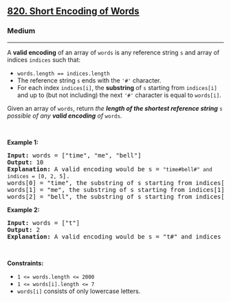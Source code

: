 <h2><a href="https://leetcode.com/problems/short-encoding-of-words/">820. Short Encoding of Words</a></h2><h3>Medium</h3><hr><div style="user-select: auto;"><p style="user-select: auto;">A <strong style="user-select: auto;">valid encoding</strong> of an array of <code style="user-select: auto;">words</code> is any reference string <code style="user-select: auto;">s</code> and array of indices <code style="user-select: auto;">indices</code> such that:</p>

<ul style="user-select: auto;">
	<li style="user-select: auto;"><code style="user-select: auto;">words.length == indices.length</code></li>
	<li style="user-select: auto;">The reference string <code style="user-select: auto;">s</code> ends with the <code style="user-select: auto;">'#'</code> character.</li>
	<li style="user-select: auto;">For each index <code style="user-select: auto;">indices[i]</code>, the <strong style="user-select: auto;">substring</strong> of <code style="user-select: auto;">s</code> starting from <code style="user-select: auto;">indices[i]</code> and up to (but not including) the next <code style="user-select: auto;">'#'</code> character is equal to <code style="user-select: auto;">words[i]</code>.</li>
</ul>

<p style="user-select: auto;">Given an array of <code style="user-select: auto;">words</code>, return <em style="user-select: auto;">the <strong style="user-select: auto;">length of the shortest reference string</strong> </em><code style="user-select: auto;">s</code><em style="user-select: auto;"> possible of any <strong style="user-select: auto;">valid encoding</strong> of </em><code style="user-select: auto;">words</code><em style="user-select: auto;">.</em></p>

<p style="user-select: auto;">&nbsp;</p>
<p style="user-select: auto;"><strong style="user-select: auto;">Example 1:</strong></p>

<pre style="user-select: auto;"><strong style="user-select: auto;">Input:</strong> words = ["time", "me", "bell"]
<strong style="user-select: auto;">Output:</strong> 10
<strong style="user-select: auto;">Explanation:</strong> A valid encoding would be s = <code style="user-select: auto;">"time#bell#" and indices = [0, 2, 5</code>].
words[0] = "time", the substring of s starting from indices[0] = 0 to the next '#' is underlined in "<u style="user-select: auto;">time</u>#bell#"
words[1] = "me", the substring of s starting from indices[1] = 2 to the next '#' is underlined in "ti<u style="user-select: auto;">me</u>#bell#"
words[2] = "bell", the substring of s starting from indices[2] = 5 to the next '#' is underlined in "time#<u style="user-select: auto;">bell</u>#"
</pre>

<p style="user-select: auto;"><strong style="user-select: auto;">Example 2:</strong></p>

<pre style="user-select: auto;"><strong style="user-select: auto;">Input:</strong> words = ["t"]
<strong style="user-select: auto;">Output:</strong> 2
<strong style="user-select: auto;">Explanation:</strong> A valid encoding would be s = "t#" and indices = [0].
</pre>

<p style="user-select: auto;">&nbsp;</p>
<p style="user-select: auto;"><strong style="user-select: auto;">Constraints:</strong></p>

<ul style="user-select: auto;">
	<li style="user-select: auto;"><code style="user-select: auto;">1 &lt;= words.length &lt;= 2000</code></li>
	<li style="user-select: auto;"><code style="user-select: auto;">1 &lt;= words[i].length &lt;= 7</code></li>
	<li style="user-select: auto;"><code style="user-select: auto;">words[i]</code> consists of only lowercase letters.</li>
</ul>
</div>